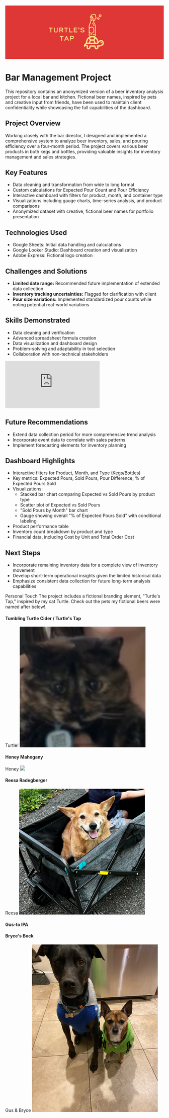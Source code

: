 ![Turtle's Tap Logo](https://github.com/karammulc/Bar-Management-Project/blob/main/turtlestaplogo.png)

# Bar Management Project

This repository contains an anonymized version of a beer inventory analysis project for a local bar and kitchen. Fictional beer names, inspired by pets and creative input from friends, have been used to maintain client confidentiality while showcasing the full capabilities of the dashboard.

## Project Overview

Working closely with the bar director, I designed and implemented a comprehensive system to analyze beer inventory, sales, and pouring efficiency over a four-month period. The project covers various beer products in both kegs and bottles, providing valuable insights for inventory management and sales strategies.

## Key Features

- Data cleaning and transformation from wide to long format
- Custom calculations for Expected Pour Count and Pour Efficiency
- Interactive dashboard with filters for product, month, and container type
- Visualizations including gauge charts, time-series analysis, and product comparisons
- Anonymized dataset with creative, fictional beer names for portfolio presentation

## Technologies Used

- Google Sheets: Initial data handling and calculations
- Google Looker Studio: Dashboard creation and visualization
- Adobe Express: Fictional logo creation

## Challenges and Solutions

- **Limited date range:** Recommended future implementation of extended data collection
- **Inventory tracking uncertainties:** Flagged for clarification with client
- **Pour size variations:** Implemented standardized pour counts while noting potential real-world variations

## Skills Demonstrated

- Data cleaning and verification
- Advanced spreadsheet formula creation
- Data visualization and dashboard design
- Problem-solving and adaptability in tool selection
- Collaboration with non-technical stakeholders

![Turtle's Tap Dashboard](https://github.com/karammulc/Bar-Management-Project/blob/main/Turtle's_Tap_Management_Dashboard.pdf)


## Future Recommendations

- Extend data collection period for more comprehensive trend analysis
- Incorporate event data to correlate with sales patterns
- Implement forecasting elements for inventory planning

## Dashboard Highlights

- Interactive filters for Product, Month, and Type (Kegs/Bottles)
- Key metrics: Expected Pours, Sold Pours, Pour Difference, % of Expected Pours Sold
- Visualizations: 
  - Stacked bar chart comparing Expected vs Sold Pours by product type
  - Scatter plot of Expected vs Sold Pours
  - "Sold Pours by Month" bar chart
  - Gauge showing overall "% of Expected Pours Sold" with conditional labeling
- Product performance table
- Inventory count breakdown by product and type
- Financial data, including Cost by Unit and Total Order Cost

## Next Steps

- Incorporate remaining inventory data for a complete view of inventory movement
- Develop short-term operational insights given the limited historical data
- Emphasize consistent data collection for future long-term analysis capabilities

Personal Touch
The project includes a fictional branding element, "Turtle's Tap," inspired by my cat Turtle.
Check out the pets my fictional beers were named after below!.
#### Tumbling Turtle Cider / Turtle's Tap
Turtle!
<img src="https://github.com/karammulc/Bar-Management-Project/blob/main/images/Turtle.jpeg" width="400"/>

#### Honey Mahogany
Honey
<img src="https://github.com/karammulc/Bar-Management-Project/blob/main/images/Honey.jpeg" width="400"/>

#### Reesa Radegberger
Reesa 
<img src="https://github.com/karammulc/Bar-Management-Project/blob/main/images/Reesa.jpeg" width="400"/>

#### Gus-to IPA
#### Bryce's Bock
Gus & Bryce
<img src="https://github.com/karammulc/Bar-Management-Project/blob/main/images/Gus%20%26%20Bryce.jpeg" width="400"/>
